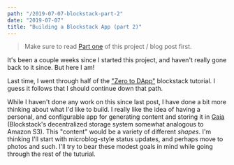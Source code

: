 ```yaml
---
path: "/2019-07-07-blockstack-part-2"
date: "2019-07-07"
title: "Building a Blockstack App (part 2)"
---
```


> Make sure to read [Part one](./2019-07-07-blockstack-part) of this project / blog post first.

It's been a couple weeks since I started this project, and haven't really gone back to it since. But here I am!

Last time, I went through half of the ["Zero to DApp"](https://docs.blockstack.org/develop/zero_to_dapp_1.html) blockstack tutorial. I guess it follows that I should continue down that path.

While I haven't done any work on this since last post, I have done a bit more thinking about what I'd like to build. I really like the idea of having a personal, and configurable app for generating content and storing it in [Gaia](https://github.com/blockstack/gaia) (Blockstack's decentralized storage system somewhat analogous to Amazon S3). This "content" would be a variety of different *shapes*. I'm thinking I'll start with microblog-style status updates, and perhaps move to photos and such. I'll try to bear these modest goals in mind while going through the rest of the tuturial.

